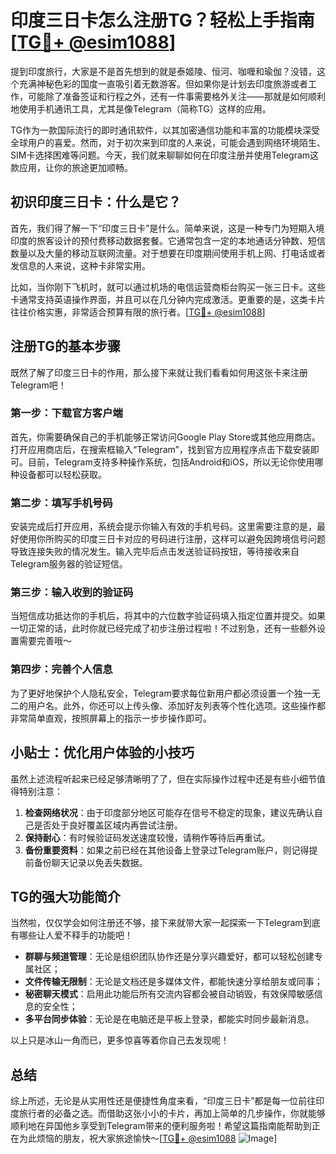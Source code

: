 # 印度三日卡怎么注册TG？轻松上手指南[[TG💪+ @esim1088](https://t.me/s/esim1088)]

提到印度旅行，大家是不是首先想到的就是泰姬陵、恒河、咖喱和瑜伽？没错，这个充满神秘色彩的国度一直吸引着无数游客。但如果你是计划去印度旅游或者工作，可能除了准备签证和行程之外，还有一件事需要格外关注——那就是如何顺利地使用手机通讯工具，尤其是像Telegram（简称TG）这样的应用。

TG作为一款国际流行的即时通讯软件，以其加密通信功能和丰富的功能模块深受全球用户的喜爱。然而，对于初次来到印度的人来说，可能会遇到网络环境陌生、SIM卡选择困难等问题。今天，我们就来聊聊如何在印度注册并使用Telegram这款应用，让你的旅途更加顺畅。

## 初识印度三日卡：什么是它？

首先，我们得了解一下“印度三日卡”是什么。简单来说，这是一种专门为短期入境印度的旅客设计的预付费移动数据套餐。它通常包含一定的本地通话分钟数、短信数量以及大量的移动互联网流量。对于想要在印度期间使用手机上网、打电话或者发信息的人来说，这种卡非常实用。

比如，当你刚下飞机时，就可以通过机场的电信运营商柜台购买一张三日卡。这些卡通常支持英语操作界面，并且可以在几分钟内完成激活。更重要的是，这类卡片往往价格实惠，非常适合预算有限的旅行者。[[TG💪+ @esim1088](https://t.me/s/esim1088)]

## 注册TG的基本步骤

既然了解了印度三日卡的作用，那么接下来就让我们看看如何用这张卡来注册Telegram吧！

### 第一步：下载官方客户端

首先，你需要确保自己的手机能够正常访问Google Play Store或其他应用商店。打开应用商店后，在搜索框输入“Telegram”，找到官方应用程序点击下载安装即可。目前，Telegram支持多种操作系统，包括Android和iOS，所以无论你使用哪种设备都可以轻松获取。

### 第二步：填写手机号码

安装完成后打开应用，系统会提示你输入有效的手机号码。这里需要注意的是，最好使用你所购买的印度三日卡对应的号码进行注册，这样可以避免因跨境信号问题导致连接失败的情况发生。输入完毕后点击发送验证码按钮，等待接收来自Telegram服务器的验证短信。

### 第三步：输入收到的验证码

当短信成功抵达你的手机后，将其中的六位数字验证码填入指定位置并提交。如果一切正常的话，此时你就已经完成了初步注册过程啦！不过别急，还有一些额外设置需要完善哦～

### 第四步：完善个人信息

为了更好地保护个人隐私安全，Telegram要求每位新用户都必须设置一个独一无二的用户名。此外，你还可以上传头像、添加好友列表等个性化选项。这些操作都非常简单直观，按照屏幕上的指示一步步操作即可。

## 小贴士：优化用户体验的小技巧

虽然上述流程听起来已经足够清晰明了了，但在实际操作过程中还是有些小细节值得特别注意：

1. **检查网络状况**：由于印度部分地区可能存在信号不稳定的现象，建议先确认自己是否处于良好覆盖区域内再尝试注册。
2. **保持耐心**：有时候验证码发送速度较慢，请稍作等待后再重试。
3. **备份重要资料**：如果之前已经在其他设备上登录过Telegram账户，则记得提前备份聊天记录以免丢失数据。

## TG的强大功能简介

当然啦，仅仅学会如何注册还不够，接下来就带大家一起探索一下Telegram到底有哪些让人爱不释手的功能吧！

- **群聊与频道管理**：无论是组织团队协作还是分享兴趣爱好，都可以轻松创建专属社区；
- **文件传输无限制**：无论是文档还是多媒体文件，都能快速分享给朋友或同事；
- **秘密聊天模式**：启用此功能后所有交流内容都会被自动销毁，有效保障敏感信息的安全性；
- **多平台同步体验**：无论是在电脑还是平板上登录，都能实时同步最新消息。

以上只是冰山一角而已，更多惊喜等着你自己去发现呢！

## 总结

综上所述，无论是从实用性还是便捷性角度来看，“印度三日卡”都是每一位前往印度旅行者的必备之选。而借助这张小小的卡片，再加上简单的几步操作，你就能够顺利地在异国他乡享受到Telegram带来的便利服务啦！希望这篇指南能帮助到正在为此烦恼的朋友，祝大家旅途愉快～[[TG💪+ @esim1088](https://t.me/s/esim1088) ![Image](https://i.postimg.cc/4NQfJmqS/Snipaste-2025-05-13-00-14-12.png)]